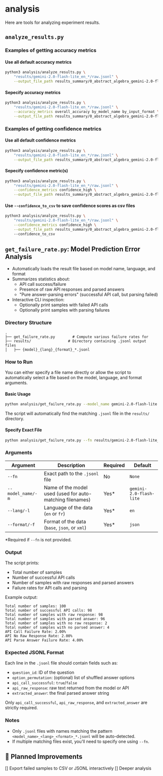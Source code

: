 # analysis

Here are tools for analyzing experiment results.

## `analyze_results.py`

### Examples of getting accuracy metrics

#### Use all default accuracy metrics

```bash
python3 analysis/analyze_results.py \
    "results/gemini-2.0-flash-lite_en_*/raw.jsonl" \
    --output_file_path results_summary/0_abstract_algebra_gemini-2.0-flash-lite_en.json
```

#### Sepecify accuracy metrics

```bash
python3 analysis/analyze_results.py \
    "results/gemini-2.0-flash-lite_en_*/raw.jsonl" \
    --accuracy_metrics overall_accuracy by_model_name by_input_format \
    --output_file_path results_summary/0_abstract_algebra_gemini-2.0-flash-lite_en.json
```

### Examples of getting confidence metrics

#### Use all default confidence metrics

```bash
python3 analysis/analyze_results.py \
    "results/gemini-2.0-flash-lite_en_*/raw.jsonl" \
    --output_file_path results_summary/0_abstract_algebra_gemini-2.0-flash-lite_en.json
```

#### Sepecify confidence metric(s)

```bash
python3 analysis/analyze_results.py \
    "results/gemini-2.0-flash-lite_en_*/raw.jsonl" \
    --confidence_metrics confidence_high \
    --output_file_path results_summary/0_abstract_algebra_gemini-2.0-flash-lite_en.json
```

#### Use `--confidence_to_csv` to save confidence scores as csv files

```bash
python3 analysis/analyze_results.py \
    "results/gemini-2.0-flash-lite_en_*/raw.jsonl" \
    --confidence_metrics confidence_high \
    --output_file_path results_summary/0_abstract_algebra_gemini-2.0-flash-lite_en.json
    --confidence_to_csv
```

## `get_failure_rate.py`: Model Prediction Error Analysis

- Automatically loads the result file based on model name, language, and format
- Summarizes statistics about:
  - API call success/failure
  - Presence of raw API responses and parsed answers
  - "Pure answer-parsing errors" (successful API call, but parsing failed)
- Interactive CLI inspection:
  - Optionally print samples with failed API calls
  - Optionally print samples with parsing failures

### Directory Structure

```
.
├── get_failure_rate.py        # Compute various failure rates for
├── results/                 # Directory containing .jsonl output files
│   ├── {model}_{lang}_{format}_*.jsonl

```

### How to Run

You can either specify a file name directly or allow the script to automatically select a file based on the model, language, and format arguments.

#### Basic Usage

```bash
python analysis/get_failure_rate.py --model_name gemini-2.0-flash-lite --lang en --format json
```

The script will automatically find the matching `.jsonl` file in the `results/` directory.

#### Specify Exact File

```bash
python analysis/get_failure_rate.py --fn results/gemini-2.0-flash-lite_en_json_20250509-110927.jsonl
```

### Arguments

| Argument          | Description                                               | Required | Default |
| ----------------- | --------------------------------------------------------- | -------- | ------- |
| `--fn`            | Exact path to the `.jsonl` file                           | No       | `None`  |
| `--model_name/-m` | Name of the model used (used for auto-matching filenames) | Yes\*    | `gemini-2.0-flash-lite` |
| `--lang/-l`       | Language of the data (`en` or `fr`)                       | Yes\*    | `en`    |
| `--format/-f`     | Format of the data (`base`, `json`, or `xml`)             | Yes\*    | `json`  |

\*Required if `--fn` is not provided.

### Output

The script prints:

* Total number of samples
* Number of successful API calls
* Number of samples with raw responses and parsed answers
* Failure rates for API calls and parsing

Example output:

```
Total number of samples: 100
Total number of successful API calls: 98
Total number of samples with raw response: 98
Total number of samples with parsed answer: 96
Total number of samples with no raw response: 2
Total number of samples with no parsed answer: 4
API Call Failure Rate: 2.00%
API No Raw Response Rate: 2.00%
API Parse Answer Failure Rate: 4.00%
```

### Expected JSONL Format

Each line in the `.jsonl` file should contain fields such as:

- `question_id`: ID of the question
- `option_permutation`: (optional) list of shuffled answer options
- `api_call_successful`: `true`/`false`
- `api_raw_response`: raw text returned from the model or API
- `extracted_answer`: the final parsed answer string

Only `api_call_successful`, `api_raw_response`, and `extracted_answer` are strictly required.


### Notes

* Only `.jsonl` files with names matching the pattern `<model_name>_<lang>_<format>_*.jsonl` will be auto-detected.
* If multiple matching files exist, you'll need to specify one using `--fn`.

## 🔧 Planned Improvements

[] Export failed samples to CSV or JSONL interactively
[] Deeper analysis
